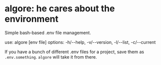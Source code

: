 # algore: he cares about the environment

Simple bash-based .env file management.

use: algore [env file]
options: -h/--help, -v/--version, -l/--list, -c/--current

If you have a bunch of different .env files for a project, save them as `.env.something`. `algore` will take it from there.
